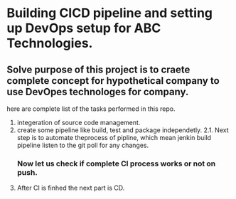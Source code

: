 # Building CICD pipeline and setting up DevOps setup for ABC Technologies. 
## Solve purpose of this project is to craete complete concept for hypothetical company to use DevOpes technologes for company.
here are complete list of the tasks performed in this repo.
1. integeration of  source code management. 
2. create some pipeline like build, test and package independetly. 
    2.1. Next step is to automate theprocess of pipline, which mean jenkin build pipeline listen to the git poll for any changes.
    ### Now let us check if complete CI process works or not on push. 
3. After CI is finhed the next part is CD. 
